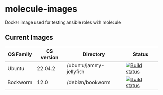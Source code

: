 # molecule-images

Docker image used for testing ansible roles with molecule

## Current Images

| OS Family    | OS version | Directory                | Status |
|--------------|------------|------------------------  | ------ |
| Ubuntu       | 22.04.2    | /ubuntu/jammy-jellyfish  | [![Build status](https://quay.io/repository/pimvh/molecule-ubuntu-jammy-jellyfish/status "Docker Repository on Quay")](https://quay.io/repository/pimvh/molecule-ubuntu-jammy-jellyfish) |
| Bookworm     | 12.0       | /debian/bookworm  | [![Build status](https://quay.io/repository/pimvh/molecule-debian-bookworm/status "Docker Repository on Quay")](https://quay.io/repository/pimvh/molecule-debian-bookworm) |
